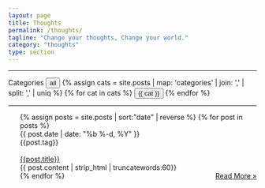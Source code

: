 ```yaml
---
layout: page
title: Thoughts
permalink: /thoughts/
tagline: "Change your thoughts, Change your world."
category: "thoughts"
type: section
---
```


<script>
  function toggleDiv(divId) {
     $("."+divId).toggle();
  }
  function showDiv(divId) {
     $("."+divId).show();
     $("button").removeClass('active');
  }
</script>

<hr><div style="display:inline;">Categories
  <button class="cat-button" onclick="showDiv('postContent');"><i class="fa fa-folder-o fa-lg" aria-hidden="true"></i><a> all</a></button>
  {% assign cats =  site.posts | map: 'categories' | join: ','  | split: ',' | uniq %}
  {% for cat in cats %}
  <button class="cat-button" onclick="toggleDiv('{{ cat }}');jQuery(this).toggleClass('active');"><i class="fa fa-folder-o fa-lg" aria-hidden="true"></i><a> {{ cat }}</a></button>
  {% endfor %}
</div><hr>

<ul class="post-list" >
  {% assign posts = site.posts | sort:"date" | reverse %}
  {% for post in posts %}
  <div class="post postContent {{ post.categories }}">
    <div  class="postDate"><time datetime="{{ post.date | date_to_xmlschema }}" itemprop="datePublished">{{ post.date | date: "%b %-d, %Y" }}</time>
    </div>
    <div class="postTag">
      {{post.tag}}
    </div>
    <br>
    <div class="postTitle">
    <a class='postLink' href="{{site.url}}{{site.baseurl}}{{post.url}}">{{post.title}}</a>
    </div>
    <div class="postExt">
   {{ post.content | strip_html | truncatewords:60}}
    </div>
    <span class="page-link" style="float:right" ><a href="{{site.url}}{{site.baseurl}}{{post.url}}">Read More »</a></span>
  </div>
	{% endfor %}

</ul>
